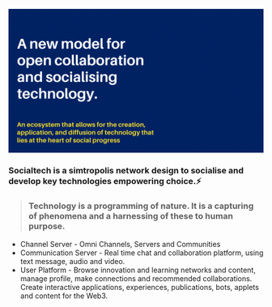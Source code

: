 
![Into](/profile/Socialtech.gif)
### Socialtech is a simtropolis network design to socialise and develop key technologies empowering choice.⚡
> ### Technology is a programming of nature. It is a capturing of phenomena and a harnessing of these to human purpose.
- Channel Server - Omni Channels, Servers and Communities 
- Communication Server - Real time chat and collaboration platform, using text message, audio and video.   
- User Platform - Browse innovation and learning networks and content, manage profile, make connections and recommended collaborations. Create interactive applications, experiences, publications, bots, applets and content for the Web3.
